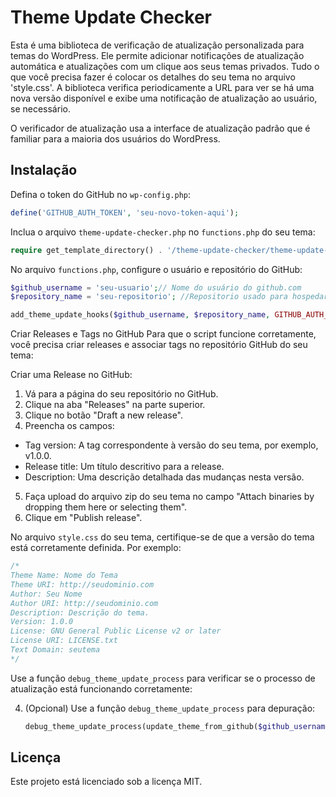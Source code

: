 # Theme Update Checker

Esta é uma biblioteca de verificação de atualização personalizada para temas do WordPress. Ele permite adicionar notificações de atualização automática e atualizações com um clique aos seus temas privados. Tudo o que você precisa fazer é colocar os detalhes do seu tema no arquivo 'style.css'. A biblioteca verifica periodicamente a URL para ver se há uma nova versão disponível e exibe uma notificação de atualização ao usuário, se necessário.

O verificador de atualização usa a interface de atualização padrão que é familiar para a maioria dos usuários do WordPress.

## Instalação

Defina o token do GitHub no `wp-config.php`:

```php
define('GITHUB_AUTH_TOKEN', 'seu-novo-token-aqui');
```

Inclua o arquivo `theme-update-checker.php` no `functions.php` do seu tema:

```php
require get_template_directory() . '/theme-update-checker/theme-update-checker.php';
```

No arquivo `functions.php`, configure o usuário e repositório do GitHub:
```php
$github_username = 'seu-usuario';// Nome do usuário do github.com
$repository_name = 'seu-repositorio'; //Repositorio usado para hospedar os arquivos do Tema

add_theme_update_hooks($github_username, $repository_name, GITHUB_AUTH_TOKEN);
 ```
Criar Releases e Tags no GitHub
Para que o script funcione corretamente, você precisa criar releases e associar tags no repositório GitHub do seu tema:

Criar uma Release no GitHub:
1. Vá para a página do seu repositório no GitHub.
2. Clique na aba "Releases" na parte superior.
3. Clique no botão "Draft a new release".
4. Preencha os campos:
- Tag version: A tag correspondente à versão do seu tema, por exemplo, v1.0.0.
- Release title: Um título descritivo para a release.
- Description: Uma descrição detalhada das mudanças nesta versão.
5. Faça upload do arquivo zip do seu tema no campo "Attach binaries by dropping them here or selecting them".
6. Clique em "Publish release".

No arquivo `style.css` do seu tema, certifique-se de que a versão do tema está corretamente definida. Por exemplo:

```CSS
/*
Theme Name: Nome do Tema
Theme URI: http://seudominio.com
Author: Seu Nome
Author URI: http://seudominio.com
Description: Descrição do tema.
Version: 1.0.0
License: GNU General Public License v2 or later
License URI: LICENSE.txt
Text Domain: seutema
*/
```

Use a função `debug_theme_update_process` para verificar se o processo de atualização está funcionando corretamente:

4. (Opcional) Use a função `debug_theme_update_process` para depuração:
    ```php
    debug_theme_update_process(update_theme_from_github($github_username, $repository_name, GITHUB_AUTH_TOKEN));
    ```

## Licença

Este projeto está licenciado sob a licença MIT.

    